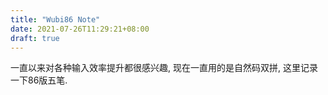```yaml
---
title: "Wubi86 Note"
date: 2021-07-26T11:29:21+08:00
draft: true
---
```


一直以来对各种输入效率提升都很感兴趣, 现在一直用的是自然码双拼, 这里记录一下86版五笔.

<!--more-->

